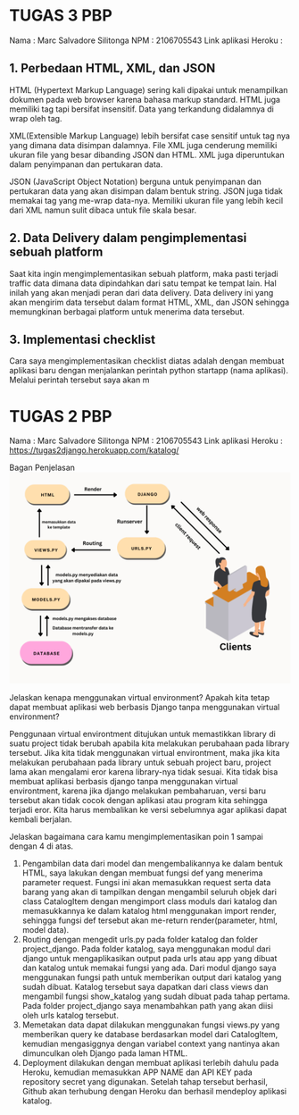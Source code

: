 # TUGAS 3 PBP

Nama : Marc Salvadore Silitonga
NPM  : 2106705543
Link aplikasi Heroku : 

## 1. Perbedaan HTML, XML, dan JSON

HTML (Hypertext Markup Language) sering kali dipakai untuk menampilkan dokumen pada web browser karena bahasa markup standard. HTML juga memiliki tag tapi bersifat insensitif. Data yang terkandung didalamnya di wrap oleh tag.

XML(Extensible Markup Language) lebih bersifat case sensitif untuk tag nya yang dimana data disimpan dalamnya. File XML juga cenderung memiliki ukuran file yang besar dibanding JSON dan HTML. XML juga diperuntukan dalam penyimpanan dan pertukaran data.

JSON (JavaScript Object Notation) berguna untuk penyimpanan dan pertukaran data yang akan disimpan dalam bentuk string. JSON juga tidak memakai tag yang me-wrap data-nya. Memiliki ukuran file yang lebih kecil dari XML namun sulit dibaca untuk file skala besar.


## 2. Data Delivery dalam pengimplementasi sebuah platform

Saat kita ingin mengimplementasikan sebuah platform, maka pasti terjadi traffic data dimana data dipindahkan dari satu tempat ke tempat lain. Hal inilah yang akan menjadi peran dari data delivery. Data delivery ini yang akan mengirim data tersebut dalam format HTML, XML, dan JSON sehingga memungkinan berbagai platform untuk menerima data tersebut.

## 3. Implementasi checklist
Cara saya mengimplementasikan checklist diatas adalah dengan membuat aplikasi baru dengan menjalankan perintah python startapp (nama aplikasi). Melalui perintah tersebut saya 
akan m

# TUGAS 2 PBP
Nama : Marc Salvadore Silitonga
NPM  : 2106705543
Link aplikasi Heroku : https://tugas2django.herokuapp.com/katalog/

Bagan Penjelasan
![](bagan.png)

Jelaskan kenapa menggunakan virtual environment? Apakah kita tetap dapat membuat aplikasi web berbasis Django tanpa menggunakan virtual environment?

Penggunaan virtual environtment ditujukan untuk memastikkan library di suatu project tidak berubah apabila kita melakukan perubahaan pada library tersebut. Jika kita tidak menggunakan virtual environtment, maka jika kita melakukan perubahaan pada library untuk sebuah project baru, project lama akan mengalami eror karena library-nya tidak sesuai.
Kita tidak bisa membuat aplikasi berbasis django tanpa menggunakan virtual environtment, karena jika django melakukan pembaharuan, versi baru tersebut akan tidak cocok dengan aplikasi atau program kita sehingga terjadi eror. Kita harus membalikan ke versi sebelumnya agar aplikasi dapat kembali berjalan.

Jelaskan bagaimana cara kamu mengimplementasikan poin 1 sampai dengan 4 di atas.
1. Pengambilan data dari model dan mengembalikannya ke dalam bentuk HTML, saya lakukan dengan membuat fungsi def yang menerima parameter request. Fungsi ini akan memasukkan request serta data barang yang akan di tampilkan dengan mengambil seluruh objek dari class CatalogItem dengan mengimport class moduls dari katalog dan memasukkannya ke dalam katalog html menggunakan import render, sehingga fungsi def tersebut akan me-return render(parameter, html, model data).
2. Routing dengan mengedit urls.py pada folder katalog dan folder project_django. Pada folder katalog, saya menggunakan modul dari django untuk mengaplikasikan output pada urls atau app yang dibuat dan katalog untuk memakai fungsi yang ada. Dari modul django saya menggunakan fungsi path untuk memberikan output dari katalog yang sudah dibuat. Katalog tersebut saya dapatkan dari class views dan mengambil fungsi show_katalog yang sudah dibuat pada tahap pertama. Pada folder project_django saya menambahkan path yang akan diisi oleh urls katalog tersebut.
3. Memetakan data dapat dilakukan menggunakan fungsi views.py yang memberikan query ke database berdasarkan model dari CatalogItem, kemudian mengasiggnya dengan variabel context yang nantinya akan dimunculkan oleh Django pada laman HTML.
4. Deployment dilakukan dengan membuat aplikasi terlebih dahulu pada Heroku, kemudian memasukkan APP NAME dan API KEY pada repository secret yang digunakan. Setelah tahap tersebut berhasil, Github akan terhubung dengan Heroku dan berhasil mendeploy aplikasi katalog.
